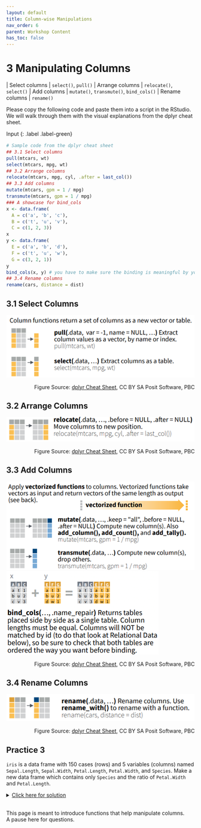 ```yaml
---
layout: default  
title: Column-wise Manipulations  
nav_order: 6  
parent: Workshop Content  
has_toc: false  
---
```


# 3 Manipulating Columns

| Select columns | `select()`, `pull()`
| Arrange columns | `relocate()`, `select()`
| Add columns | `mutate()`, `transmute()`, `bind_cols()`
| Rename columns | `rename()`

Please copy the following code and paste them into a script in the RStudio. We will walk through them with the visual explanations from the dplyr cheat sheet.

Input
{: .label .label-green}
```r
# Sample code from the dplyr cheat sheet
## 3.1 Select columns
pull(mtcars, wt)
select(mtcars, mpg, wt)
## 3.2 Arrange columns
relocate(mtcars, mpg, cyl, .after = last_col())
## 3.3 Add columns
mutate(mtcars, gpm = 1 / mpg)
transmute(mtcars, gpm = 1 / mpg)
### A showcase for bind_cols
x <- data.frame(
  A = c('a', 'b', 'c'), 
  B = c('t', 'u', 'v'),
  C = c(1, 2, 3))
x
y <- data.frame(
  E = c('a', 'b', 'd'), 
  F = c('t', 'u', 'w'),
  G = c(3, 2, 1))
y
bind_cols(x, y) # you have to make sure the binding is meaningful by yourself
## 3.4 Rename columns
rename(cars, distance = dist)
```


## 3.1 Select Columns 
![implicit](images/select_cols.png)
<div style="text-align: right">
	<p>Figure Source: <a href="https://raw.githubusercontent.com/rstudio/cheatsheets/main/data-transformation.pdf">dplyr Cheat Sheet</a>, CC BY SA Posit Software, PBC</p>
</div>

## 3.2 Arrange Columns
![implicit](images/arrange_cols.png)
<div style="text-align: right">
	<p>Figure Source: <a href="https://raw.githubusercontent.com/rstudio/cheatsheets/main/data-transformation.pdf">dplyr Cheat Sheet</a>, CC BY SA Posit Software, PBC</p>
</div>

## 3.3 Add Columns
![implicit](images/add_cols.png)
![implicit](images/bind_cols.png)
<div style="text-align: right">
	<p>Figure Source: <a href="https://raw.githubusercontent.com/rstudio/cheatsheets/main/data-transformation.pdf">dplyr Cheat Sheet</a>, CC BY SA Posit Software, PBC</p>
</div>

## 3.4 Rename Columns
![implicit](images/rename_cols.png)
<div style="text-align: right">
	<p>Figure Source: <a href="https://raw.githubusercontent.com/rstudio/cheatsheets/main/data-transformation.pdf">dplyr Cheat Sheet</a>, CC BY SA Posit Software, PBC</p>
</div>

## Practice 3
`iris` is a data frame with 150 cases (rows) and 5 variables (columns) named `Sepal.Length`, `Sepal.Width`, `Petal.Length`, `Petal.Width`, and `Species`. Make a new data frame which contains only `Species` and the ratio of `Petal.Width` and `Petal.Length`.
<details>
	<summary><u>Click here for solution</u></summary>
	<div style="border: thin grey 1px; background-color: #eeebee; padding:15px;">
		<p>
		step1 <- select(iris, Species, Petal.Width, Petal.Length) <br>
		step2 <- mutate(step1, Petal.Width.Length.Ratio = Petal.Width/Petal.Length) <br>
		select(step2, Species, Petal.Width.Length.Ratio)
		</p>
    </div>
</details>
&nbsp;    
&nbsp;    



This page is meant to introduce functions that help manipulate columns.  
A pause here for questions.